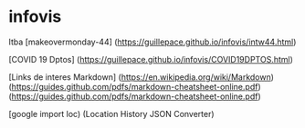 # infovis
Itba
[makeovermonday-44] (https://guillepace.github.io/infovis/intw44.html)

[COVID 19 Dptos] (https://guillepace.github.io/infovis/COVID19DPTOS.html)

[Links de interes Markdown] 
(https://en.wikipedia.org/wiki/Markdown)
(https://guides.github.com/pdfs/markdown-cheatsheet-online.pdf)
(https://guides.github.com/pdfs/markdown-cheatsheet-online.pdf)

[google import loc) (Location History JSON Converter)

